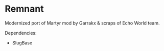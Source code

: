 # Remnant

Modernized port of Martyr mod by Garrakx & scraps of Echo World team.

Dependencies:
- SlugBase
